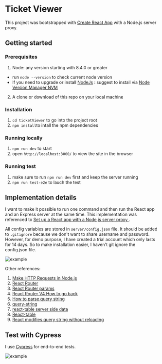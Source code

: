 # Ticket Viewer
This project was bootstrapped with [Create React App](https://github.com/facebook/create-react-app) with a Node.js server proxy.

## Getting started

### Prerequisites
1. Node: any version starting with 8.4.0 or greater
  - run `node --version` to check current node version
  - If you need to upgrade or install [NodeJs](http://nodejs.org/) : suggest to install via [Node Version Manager NVM](https://github.com/creationix/nvm)

2. A clone or download of this repo on your local machine

### Installation
1. `cd ticketViewer` to go into the project root
2. `npm install`to intall the npm dependencies

### Running locally
1. `npm run dev` to start
2. open `http://localhost:3000/` to view the site in the browser


### Running test
1. make sure to run `npm run dev` first and keep the server running
2. `npm run test-e2e` to lauch the test

## Implementation details

I want to make it possible to run one command and then run the React app and an Express server at the same time.  This implementation was referenced to [Set up a React app with a Node.js server proxy
](https://www.twilio.com/blog/react-app-with-node-js-server-proxy).

All config variables are stored in `server/config.json` file. It should be added to `.gitignore` because we don't want to share username and password. However, for demo purpose, I have created a trial account which only lasts for 14 days. So to make installation easier, I haven't git ignore the config.json file.

![example](http://g.recordit.co/Y71neoHXU8.gif)


Other references: 

1. [Make HTTP Requests in Node.js](https://www.twilio.com/blog/2017/08/http-requests-in-node-js.html)
2. [React Router](https://reacttraining.com/react-router/web/example/basic)
3. [React Router params](https://scotch.io/courses/using-react-router-4/route-params)
4. [React Router V4 How to go back](https://stackoverflow.com/questions/46681387/react-router-v4-how-to-go-back)
5. [How to parse query string](https://stackoverflow.com/questions/43216569/how-to-get-query-parameters-in-react-router-v4)
6. [query-string](https://github.com/sindresorhus/query-string)
7. [react-table server side data](https://codesandbox.io/s/github/tannerlinsley/react-table/tree/master/archives/v6-examples/react-table-server-side-data)
8. [React-table](https://github.com/tannerlinsley/react-table/tree/v6#props)
9. [React modifies query string without reloading](https://stackoverflow.com/questions/10970078/modifying-a-query-string-without-reloading-the-page)

## Test with Cypress
I use [Cypress](https://www.cypress.io/) for end-to-end tests. 

![example](http://g.recordit.co/n0MeKvwKll.gif)

